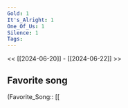 ```yaml
---
Gold: 1
It's_Alright: 1
One_Of_Us: 1
Silence: 1
Tags: 
---
```

 << [[2024-06-20]] - [[2024-06-22]] >> 
## Favorite song
(Favorite_Song:: [[

